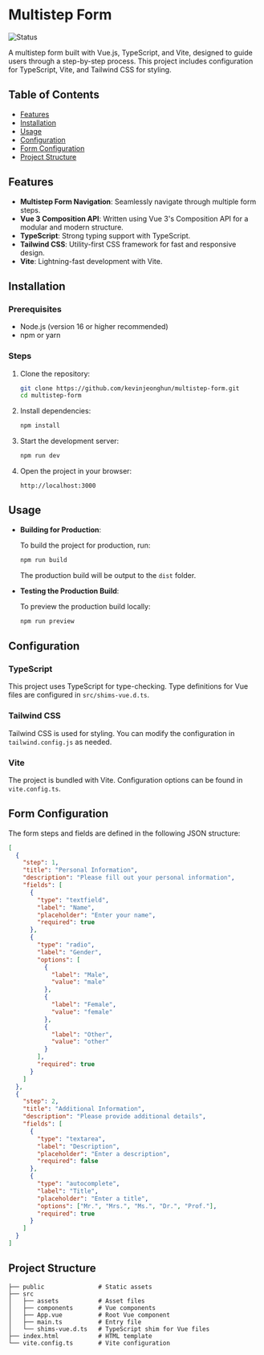 # Multistep Form

![Status](https://img.shields.io/badge/Status-Rejected-blue)

A multistep form built with Vue.js, TypeScript, and Vite, designed to guide users through a step-by-step process. This project includes configuration for TypeScript, Vite, and Tailwind CSS for styling.

## Table of Contents

- [Features](#features)
- [Installation](#installation)
- [Usage](#usage)
- [Configuration](#configuration)
- [Form Configuration](#form-configuration)
- [Project Structure](#project-structure)

## Features

- **Multistep Form Navigation**: Seamlessly navigate through multiple form steps.
- **Vue 3 Composition API**: Written using Vue 3's Composition API for a modular and modern structure.
- **TypeScript**: Strong typing support with TypeScript.
- **Tailwind CSS**: Utility-first CSS framework for fast and responsive design.
- **Vite**: Lightning-fast development with Vite.

## Installation

### Prerequisites

- Node.js (version 16 or higher recommended)
- npm or yarn

### Steps

1. Clone the repository:

   ```bash
   git clone https://github.com/kevinjeonghun/multistep-form.git
   cd multistep-form
   ```

2. Install dependencies:

   ```bash
   npm install
   ```

3. Start the development server:

   ```bash
   npm run dev
   ```

4. Open the project in your browser:

   ```
   http://localhost:3000
   ```

## Usage

- **Building for Production**:

  To build the project for production, run:

  ```bash
  npm run build
  ```

  The production build will be output to the `dist` folder.

- **Testing the Production Build**:

  To preview the production build locally:

  ```bash
  npm run preview
  ```

## Configuration

### TypeScript

This project uses TypeScript for type-checking. Type definitions for Vue files are configured in `src/shims-vue.d.ts`.

### Tailwind CSS

Tailwind CSS is used for styling. You can modify the configuration in `tailwind.config.js` as needed.

### Vite

The project is bundled with Vite. Configuration options can be found in `vite.config.ts`.

## Form Configuration

The form steps and fields are defined in the following JSON structure:

```json
[
  {
    "step": 1,
    "title": "Personal Information",
    "description": "Please fill out your personal information",
    "fields": [
      {
        "type": "textfield",
        "label": "Name",
        "placeholder": "Enter your name",
        "required": true
      },
      {
        "type": "radio",
        "label": "Gender",
        "options": [
          {
            "label": "Male",
            "value": "male"
          },
          {
            "label": "Female",
            "value": "female"
          },
          {
            "label": "Other",
            "value": "other"
          }
        ],
        "required": true
      }
    ]
  },
  {
    "step": 2,
    "title": "Additional Information",
    "description": "Please provide additional details",
    "fields": [
      {
        "type": "textarea",
        "label": "Description",
        "placeholder": "Enter a description",
        "required": false
      },
      {
        "type": "autocomplete",
        "label": "Title",
        "placeholder": "Enter a title",
        "options": ["Mr.", "Mrs.", "Ms.", "Dr.", "Prof."],
        "required": true
      }
    ]
  }
]
```

## Project Structure

```plaintext
├── public               # Static assets
├── src
│   ├── assets           # Asset files
│   ├── components       # Vue components
│   ├── App.vue          # Root Vue component
│   ├── main.ts          # Entry file
│   └── shims-vue.d.ts   # TypeScript shim for Vue files
├── index.html           # HTML template
└── vite.config.ts       # Vite configuration
```
